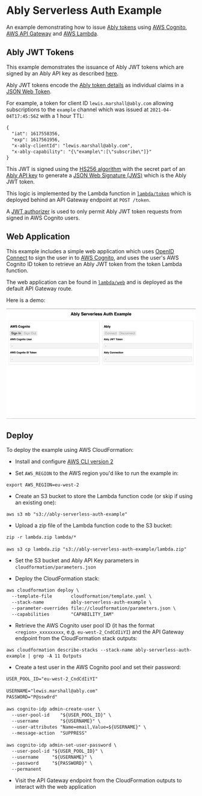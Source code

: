 # Ably Serverless Auth Example

An example demonstrating how to issue [Ably tokens](https://ably.com/documentation/core-features/authentication#token-authentication)
using [AWS Cognito](https://aws.amazon.com/cognito/), [AWS API Gateway](https://aws.amazon.com/api-gateway/)
and [AWS Lambda](https://aws.amazon.com/lambda/).

## Ably JWT Tokens

This example demonstrates the issuance of Ably JWT tokens which are signed by an Ably API key
as described [here](https://ably.com/documentation/core-features/authentication#ably-jwt-process).

Ably JWT tokens encode the [Ably token details](https://ably.com/documentation/core-features/authentication#ably-tokens)
as individual claims in a [JSON Web Token](https://jwt.io/).

For example, a token for client ID `lewis.marshall@ably.com` allowing subscriptions to the
`example` channel which was issued at `2021-04-04T17:45:56Z` with a 1 hour TTL:

```
{
  "iat": 1617558356,
  "exp": 1617561956,
  "x-ably-clientId": "lewis.marshall@ably.com",
  "x-ably-capability": "{\"example\":[\"subscribe\"]}"
}
```

This JWT is signed using the [HS256 algorithm](https://tools.ietf.org/html/rfc7518#section-3.2)
with the secret part of an [Ably API key](https://knowledge.ably.com/what-is-an-app-api-key)
to generate a [JSON Web Signature (JWS)](https://tools.ietf.org/html/rfc7515) which is the Ably
JWT token.

This logic is implemented by the Lambda function in [`lambda/token`](/lambda/token) which is
deployed behind an API Gateway endpoint at `POST /token`.

A [JWT authorizer](https://docs.aws.amazon.com/apigateway/latest/developerguide/http-api-jwt-authorizer.html)
is used to only permit Ably JWT token requests from signed in AWS Cognito users.

## Web Application

This example includes a simple web application which uses [OpenID Connect](https://openid.net/connect/)
to sign the user in to [AWS Cognito](https://aws.amazon.com/cognito/), and uses the user's AWS
Cognito ID token to retrieve an Ably JWT token from the token Lambda function.

The web application can be found in [`lambda/web`](/lambda/web) and is deployed as the default
API Gateway route.

Here is a demo:

![Ably Serverless Auth Example](/demo.gif)


## Deploy

To deploy the example using AWS CloudFormation:

- Install and configure [AWS CLI version 2](https://docs.aws.amazon.com/cli/latest/userguide/install-cliv2.html)

- Set `AWS_REGION` to the AWS region you'd like to run the example in:

```
export AWS_REGION=eu-west-2
```

- Create an S3 bucket to store the Lambda function code (or skip if using an existing one):

```
aws s3 mb "s3://ably-serverless-auth-example"
```

- Upload a zip file of the Lambda function code to the S3 bucket:

```
zip -r lambda.zip lambda/*

aws s3 cp lambda.zip "s3://ably-serverless-auth-example/lambda.zip"
```

- Set the S3 bucket and Ably API Key parameters in `cloudformation/parameters.json`

- Deploy the CloudFormation stack:

```
aws cloudformation deploy \
  --template-file       cloudformation/template.yaml \
  --stack-name          ably-serverless-auth-example \
  --parameter-overrides file://cloudformation/parameters.json \
  --capabilities        "CAPABILITY_IAM"
```

- Retrieve the AWS Cognito user pool ID (it has the format `<region>_xxxxxxxxx`, e.g. `eu-west-2_CndCdIiYI`)
  and the API Gateway endpoint from the CloudFormation stack outputs:

```
aws cloudformation describe-stacks --stack-name ably-serverless-auth-example | grep -A 11 Outputs
```

- Create a test user in the AWS Cognito pool and set their password:

```
USER_POOL_ID="eu-west-2_CndCdIiYI"

USERNAME="lewis.marshall@ably.com"
PASSWORD="P@ssw0rd"

aws cognito-idp admin-create-user \
  --user-pool-id    "${USER_POOL_ID}" \
  --username        "${USERNAME}" \
  --user-attributes "Name=email,Value=${USERNAME}" \
  --message-action  "SUPPRESS"

aws cognito-idp admin-set-user-password \
  --user-pool-id "${USER_POOL_ID}" \
  --username     "${USERNAME}" \
  --password     "${PASSWORD}" \
  --permanent
```

- Visit the API Gateway endpoint from the CloudFormation outputs to interact with the web application

